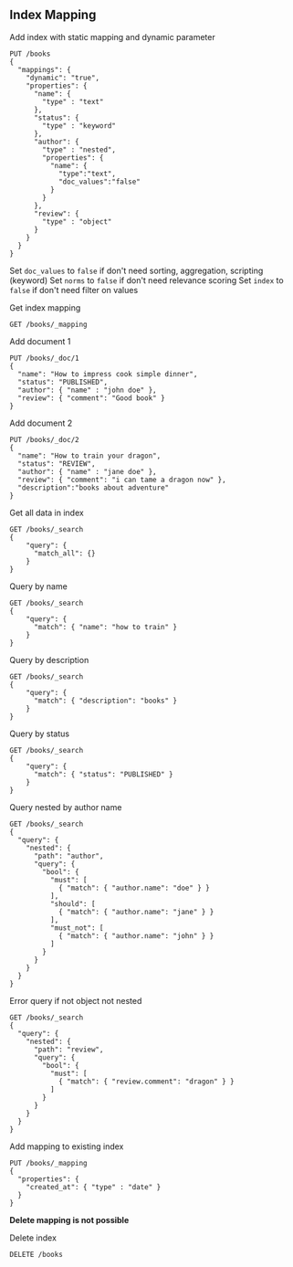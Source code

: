 ## Index Mapping

Add index with static mapping and dynamic parameter
```
PUT /books
{
  "mappings": {
    "dynamic": "true",
    "properties": {
      "name": { 
        "type" : "text"
      },
      "status": {
        "type" : "keyword"
      },
      "author": {
        "type" : "nested",
        "properties": {
          "name": {
            "type":"text",
            "doc_values":"false"
          }
        }
      },
      "review": {
        "type" : "object"
      }
    }
  }
}
```
Set `doc_values` to `false` if don't need sorting, aggregation, scripting (keyword)
Set `norms` to `false` if don't need relevance scoring
Set `index` to `false` if don't need filter on values

Get index mapping
```
GET /books/_mapping
```

Add document 1
```
PUT /books/_doc/1
{
  "name": "How to impress cook simple dinner",
  "status": "PUBLISHED",
  "author": { "name" : "john doe" },
  "review": { "comment": "Good book" }
}
```

Add document 2
```
PUT /books/_doc/2
{
  "name": "How to train your dragon",
  "status": "REVIEW",
  "author": { "name" : "jane doe" },
  "review": { "comment": "i can tame a dragon now" },
  "description":"books about adventure"
}
```

Get all data in index
```
GET /books/_search
{
    "query": {
      "match_all": {}
    }
}
```

Query by name
```
GET /books/_search
{
    "query": {
      "match": { "name": "how to train" }
    }
}
```

Query by description
```
GET /books/_search
{
    "query": {
      "match": { "description": "books" }
    }
}
```

Query by status
```
GET /books/_search
{
    "query": {
      "match": { "status": "PUBLISHED" }
    }
}
```

Query nested by author name
```
GET /books/_search
{
  "query": {
    "nested": {
      "path": "author",
      "query": {
        "bool": {
          "must": [
            { "match": { "author.name": "doe" } }
          ],
          "should": [
            { "match": { "author.name": "jane" } }
          ],
          "must_not": [
            { "match": { "author.name": "john" } }
          ]
        }
      }
    }
  }
}
```

Error query if not object not nested
```
GET /books/_search
{
  "query": {
    "nested": {
      "path": "review",
      "query": {
        "bool": {
          "must": [
            { "match": { "review.comment": "dragon" } }
          ]
        }
      }
    }
  }
}
```

Add mapping to existing index
```
PUT /books/_mapping
{
  "properties": {
    "created_at": { "type" : "date" }
  }
}
```

**Delete mapping is not possible**

Delete index
```
DELETE /books
```